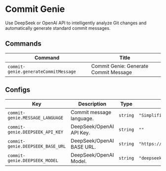 # Commit Genie

Use DeepSeek or OpenAI API to intelligently analyze Git changes and automatically generate standard commit messages.

## Commands

<!-- commands -->

| Command                              | Title                                 |
| ------------------------------------ | ------------------------------------- |
| `commit-genie.generateCommitMessage` | Commit Genie: Generate Commit Message |

<!-- commands -->

## Configs

<!-- configs -->

| Key                              | Description               | Type     | Default                      |
| -------------------------------- | ------------------------- | -------- | ---------------------------- |
| `commit-genie.MESSAGE_LANGUAGE`  | Commit message language.  | `string` | `"Simplified Chinese"`       |
| `commit-genie.DEEPSEEK_API_KEY`  | DeepSeek/OpenAI API Key.  | `string` | `""`                         |
| `commit-genie.DEEPSEEK_BASE_URL` | DeepSeek/OpenAI BASE URL. | `string` | `"https://api.deepseek.com"` |
| `commit-genie.DEEPSEEK_MODEL`    | DeepSeek/OpenAI Model.    | `string` | `"deepseek-chat"`            |

<!-- configs -->
